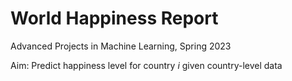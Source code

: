 # World Happiness Report

Advanced Projects in Machine Learning, Spring 2023

Aim: Predict happiness level for country *i* given country-level data
